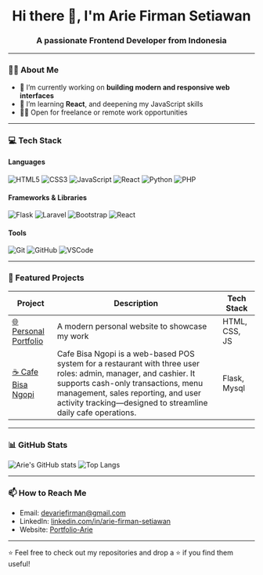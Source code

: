 <h1 align="center">Hi there 👋, I'm Arie Firman Setiawan</h1>
<h3 align="center">A passionate Frontend Developer from Indonesia</h3>

---

### 🧑‍💻 About Me

- 🔭 I’m currently working on **building modern and responsive web interfaces**
- 🌱 I’m learning **React**, and deepening my JavaScript skills
- 👨‍💼 Open for freelance or remote work opportunities

---

### 💻 Tech Stack

#### Languages  
![HTML5](https://img.shields.io/badge/html5-%23E34F26.svg?&style=flat&logo=html5&logoColor=white)
![CSS3](https://img.shields.io/badge/css3-%231572B6.svg?style=flat&logo=css3&logoColor=white)
![JavaScript](https://img.shields.io/badge/javascript-%23323330.svg?&style=flat&logo=javascript&logoColor=%23F7DF1E)
![React](https://img.shields.io/badge/react-%2361DAFB.svg?style=flat&logo=react&logoColor=white)
![Python](https://img.shields.io/badge/python-%233776AB.svg?&style=flat&logo=python&logoColor=white)
![PHP](https://img.shields.io/badge/php-%23777BB4.svg?&style=flat&logo=php&logoColor=white)

#### Frameworks & Libraries  
![Flask](https://img.shields.io/badge/flask-%23000.svg?style=flat&logo=flask&logoColor=white)
![Laravel](https://img.shields.io/badge/laravel-%23FF2D20.svg?&style=flat&logo=laravel&logoColor=white)
![Bootstrap](https://img.shields.io/badge/bootstrap-%23563D7C.svg?style=flat&logo=bootstrap&logoColor=white)
![React](https://img.shields.io/badge/react-%2320232a.svg?&style=flat&logo=react&logoColor=%2361DAFB)

#### Tools  
![Git](https://img.shields.io/badge/git-%23F05033.svg?&style=flat&logo=git&logoColor=white)
![GitHub](https://img.shields.io/badge/github-%23121011.svg?&style=flat&logo=github&logoColor=white)
![VSCode](https://img.shields.io/badge/vscode-%23007ACC.svg?&style=flat&logo=visual-studio-code&logoColor=white)

---

### 🚀 Featured Projects

| Project | Description | Tech Stack |
|--------|-------------|------------|
| [🌐 Personal Portfolio](https://ariefirmanset.github.io/Portfolio-Arie/) | A modern personal website to showcase my work | HTML, CSS, JS |
| [☕ Cafe Bisa Ngopi](https://github.com/ariefirmanset/Restaurant) | Cafe Bisa Ngopi is a web-based POS system for a restaurant with three user roles: admin, manager, and cashier. It supports cash-only transactions, menu management, sales reporting, and user activity tracking—designed to streamline daily cafe operations. | Flask, Mysql  |

---

### 📊 GitHub Stats

![Arie's GitHub stats](https://github-readme-stats.vercel.app/api?username=ariefirmanset&show_icons=true&theme=radical)
![Top Langs](https://github-readme-stats.vercel.app/api/top-langs/?username=ariefirmanset&layout=compact&theme=radical)

---

### 📫 How to Reach Me

- Email: devariefirman@gmail.com  
- LinkedIn: [linkedin.com/in/arie-firman-setiawan](https://www.linkedin.com/in/arie-firman-setiawan/)  
- Website: [Portfolio-Arie](https://ariefirmanset.github.io/Portfolio-Arie/)

---

⭐ Feel free to check out my repositories and drop a ⭐ if you find them useful!

